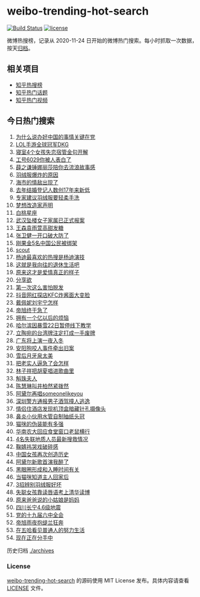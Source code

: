 # weibo-trending-hot-search

[![Build Status](https://github.com/justjavac/weibo-trending-hot-search/workflows/ci/badge.svg?branch=master)](https://github.com/justjavac/weibo-trending-hot-search/actions)
[![license](https://img.shields.io/github/license/justjavac/weibo-trending-hot-search)](https://github.com/justjavac/weibo-trending-hot-search/blob/master/LICENSE)

微博热搜榜，记录从 2020-11-24 日开始的微博热门搜索。每小时抓取一次数据，按天[归档](./archives)。

## 相关项目

- [知乎热搜榜](https://github.com/justjavac/zhihu-trending-top-search)
- [知乎热门话题](https://github.com/justjavac/zhihu-trending-hot-questions)
- [知乎热门视频](https://github.com/justjavac/zhihu-trending-hot-video)

## 今日热门搜索

<!-- BEGIN -->
<!-- 最后更新时间 Mon Nov 22 2021 01:19:20 GMT+0800 (China Standard Time) -->

1. [为什么说办好中国的事情关键在党](https://s.weibo.com//weibo?q=%23%E4%B8%BA%E4%BB%80%E4%B9%88%E8%AF%B4%E5%8A%9E%E5%A5%BD%E4%B8%AD%E5%9B%BD%E7%9A%84%E4%BA%8B%E6%83%85%E5%85%B3%E9%94%AE%E5%9C%A8%E5%85%9A%23&Refer=new_time)
1. [LOL手游全球冠军DKG](https://s.weibo.com//weibo?q=%23LOL%E6%89%8B%E6%B8%B8%E5%85%A8%E7%90%83%E5%86%A0%E5%86%9BDKG%23&Refer=top)
1. [寝室4个女孩失恋宿管金句开解](https://s.weibo.com//weibo?q=%23%E5%AF%9D%E5%AE%A44%E4%B8%AA%E5%A5%B3%E5%AD%A9%E5%A4%B1%E6%81%8B%E5%AE%BF%E7%AE%A1%E9%87%91%E5%8F%A5%E5%BC%80%E8%A7%A3%23&Refer=top)
1. [工号6029你被人表白了](https://s.weibo.com//weibo?q=%23%E5%B7%A5%E5%8F%B76029%E4%BD%A0%E8%A2%AB%E4%BA%BA%E8%A1%A8%E7%99%BD%E4%BA%86%23&Refer=top)
1. [薛之谦锤娜丽莎陪你去流浪故事感](https://s.weibo.com//weibo?q=%23%E8%96%9B%E4%B9%8B%E8%B0%A6%E9%94%A4%E5%A8%9C%E4%B8%BD%E8%8E%8E%E9%99%AA%E4%BD%A0%E5%8E%BB%E6%B5%81%E6%B5%AA%E6%95%85%E4%BA%8B%E6%84%9F%23&Refer=top)
1. [羽绒服爆炸的原因](https://s.weibo.com//weibo?q=%23%E7%BE%BD%E7%BB%92%E6%9C%8D%E7%88%86%E7%82%B8%E7%9A%84%E5%8E%9F%E5%9B%A0%23&Refer=top)
1. [海市的情敌出现了](https://s.weibo.com//weibo?q=%23%E6%B5%B7%E5%B8%82%E7%9A%84%E6%83%85%E6%95%8C%E5%87%BA%E7%8E%B0%E4%BA%86%23&Refer=top)
1. [去年结婚登记人数创17年来新低](https://s.weibo.com//weibo?q=%23%E5%8E%BB%E5%B9%B4%E7%BB%93%E5%A9%9A%E7%99%BB%E8%AE%B0%E4%BA%BA%E6%95%B0%E5%88%9B17%E5%B9%B4%E6%9D%A5%E6%96%B0%E4%BD%8E%23&Refer=top)
1. [专家建议羽绒服要轻柔手洗](https://s.weibo.com//weibo?q=%23%E4%B8%93%E5%AE%B6%E5%BB%BA%E8%AE%AE%E7%BE%BD%E7%BB%92%E6%9C%8D%E8%A6%81%E8%BD%BB%E6%9F%94%E6%89%8B%E6%B4%97%23&Refer=top)
1. [梦想改造家声明](https://s.weibo.com//weibo?q=%23%E6%A2%A6%E6%83%B3%E6%94%B9%E9%80%A0%E5%AE%B6%E5%A3%B0%E6%98%8E%23&Refer=top)
1. [白桃星座](https://s.weibo.com//weibo?q=%23%E7%99%BD%E6%A1%83%E6%98%9F%E5%BA%A7%23&Refer=top)
1. [武汉坠楼女子家属已正式报案](https://s.weibo.com//weibo?q=%23%E6%AD%A6%E6%B1%89%E5%9D%A0%E6%A5%BC%E5%A5%B3%E5%AD%90%E5%AE%B6%E5%B1%9E%E5%B7%B2%E6%AD%A3%E5%BC%8F%E6%8A%A5%E6%A1%88%23&Refer=top)
1. [王森袁雨萱高甜发糖](https://s.weibo.com//weibo?q=%23%E7%8E%8B%E6%A3%AE%E8%A2%81%E9%9B%A8%E8%90%B1%E9%AB%98%E7%94%9C%E5%8F%91%E7%B3%96%23&Refer=top)
1. [张卫健一开口破大防了](https://s.weibo.com//weibo?q=%23%E5%BC%A0%E5%8D%AB%E5%81%A5%E4%B8%80%E5%BC%80%E5%8F%A3%E7%A0%B4%E5%A4%A7%E9%98%B2%E4%BA%86%23&Refer=top)
1. [刚果金5名中国公民被绑架](https://s.weibo.com//weibo?q=%23%E5%88%9A%E6%9E%9C%E9%87%915%E5%90%8D%E4%B8%AD%E5%9B%BD%E5%85%AC%E6%B0%91%E8%A2%AB%E7%BB%91%E6%9E%B6%23&Refer=top)
1. [scout](https://s.weibo.com//weibo?q=scout&Refer=top)
1. [杨迪最喜欢的热搜是杨迪演技](https://s.weibo.com//weibo?q=%23%E6%9D%A8%E8%BF%AA%E6%9C%80%E5%96%9C%E6%AC%A2%E7%9A%84%E7%83%AD%E6%90%9C%E6%98%AF%E6%9D%A8%E8%BF%AA%E6%BC%94%E6%8A%80%23&Refer=top)
1. [这就是我向往的退休生活吧](https://s.weibo.com//weibo?q=%23%E8%BF%99%E5%B0%B1%E6%98%AF%E6%88%91%E5%90%91%E5%BE%80%E7%9A%84%E9%80%80%E4%BC%91%E7%94%9F%E6%B4%BB%E5%90%A7%23&Refer=top)
1. [原来这才是爱情真正的样子](https://s.weibo.com//weibo?q=%23%E5%8E%9F%E6%9D%A5%E8%BF%99%E6%89%8D%E6%98%AF%E7%88%B1%E6%83%85%E7%9C%9F%E6%AD%A3%E7%9A%84%E6%A0%B7%E5%AD%90%23&Refer=top)
1. [分享欲](https://s.weibo.com//weibo?q=%23%E5%88%86%E4%BA%AB%E6%AC%B2%23&Refer=top)
1. [第一次这么害怕脱发](https://s.weibo.com//weibo?q=%23%E7%AC%AC%E4%B8%80%E6%AC%A1%E8%BF%99%E4%B9%88%E5%AE%B3%E6%80%95%E8%84%B1%E5%8F%91%23&Refer=top)
1. [抖音网红探店KFC炸酱面大变脸](https://s.weibo.com//weibo?q=%23%E6%8A%96%E9%9F%B3%E7%BD%91%E7%BA%A2%E6%8E%A2%E5%BA%97KFC%E7%82%B8%E9%85%B1%E9%9D%A2%E5%A4%A7%E5%8F%98%E8%84%B8%23&Refer=top)
1. [戴佩妮刘宇宁怎样](https://s.weibo.com//weibo?q=%23%E6%88%B4%E4%BD%A9%E5%A6%AE%E5%88%98%E5%AE%87%E5%AE%81%E6%80%8E%E6%A0%B7%23&Refer=top)
1. [帝旭终于急了](https://s.weibo.com//weibo?q=%23%E5%B8%9D%E6%97%AD%E7%BB%88%E4%BA%8E%E6%80%A5%E4%BA%86%23&Refer=top)
1. [拥有一个亿以后的烦恼](https://s.weibo.com//weibo?q=%23%E6%8B%A5%E6%9C%89%E4%B8%80%E4%B8%AA%E4%BA%BF%E4%BB%A5%E5%90%8E%E7%9A%84%E7%83%A6%E6%81%BC%23&Refer=top)
1. [哈尔滨因暴雪22日暂停线下教学](https://s.weibo.com//weibo?q=%23%E5%93%88%E5%B0%94%E6%BB%A8%E5%9B%A0%E6%9A%B4%E9%9B%AA22%E6%97%A5%E6%9A%82%E5%81%9C%E7%BA%BF%E4%B8%8B%E6%95%99%E5%AD%A6%23&Refer=top)
1. [立陶宛的台湾牌注定打成一手废牌](https://s.weibo.com//weibo?q=%23%E7%AB%8B%E9%99%B6%E5%AE%9B%E7%9A%84%E5%8F%B0%E6%B9%BE%E7%89%8C%E6%B3%A8%E5%AE%9A%E6%89%93%E6%88%90%E4%B8%80%E6%89%8B%E5%BA%9F%E7%89%8C%23&Refer=top)
1. [广东将上演一夜入冬](https://s.weibo.com//weibo?q=%23%E5%B9%BF%E4%B8%9C%E5%B0%86%E4%B8%8A%E6%BC%94%E4%B8%80%E5%A4%9C%E5%85%A5%E5%86%AC%23&Refer=top)
1. [安阳狗咬人事件牵出旧案](https://s.weibo.com//weibo?q=%23%E5%AE%89%E9%98%B3%E7%8B%97%E5%92%AC%E4%BA%BA%E4%BA%8B%E4%BB%B6%E7%89%B5%E5%87%BA%E6%97%A7%E6%A1%88%23&Refer=top)
1. [雪后月牙泉太美](https://s.weibo.com//weibo?q=%23%E9%9B%AA%E5%90%8E%E6%9C%88%E7%89%99%E6%B3%89%E5%A4%AA%E7%BE%8E%23&Refer=top)
1. [把老实人逼急了会怎样](https://s.weibo.com//weibo?q=%E6%8A%8A%E8%80%81%E5%AE%9E%E4%BA%BA%E9%80%BC%E6%80%A5%E4%BA%86%E4%BC%9A%E6%80%8E%E6%A0%B7&Refer=top)
1. [林子祥把胡夏唱进歌曲里](https://s.weibo.com//weibo?q=%23%E6%9E%97%E5%AD%90%E7%A5%A5%E6%8A%8A%E8%83%A1%E5%A4%8F%E5%94%B1%E8%BF%9B%E6%AD%8C%E6%9B%B2%E9%87%8C%23&Refer=top)
1. [斛珠夫人](https://s.weibo.com//weibo?q=%E6%96%9B%E7%8F%A0%E5%A4%AB%E4%BA%BA&Refer=top)
1. [陈慧琳叫井柏然紧拨然](https://s.weibo.com//weibo?q=%23%E9%99%88%E6%85%A7%E7%90%B3%E5%8F%AB%E4%BA%95%E6%9F%8F%E7%84%B6%E7%B4%A7%E6%8B%A8%E7%84%B6%23&Refer=top)
1. [阿黛尔再唱someonelikeyou](https://s.weibo.com//weibo?q=%23%E9%98%BF%E9%BB%9B%E5%B0%94%E5%86%8D%E5%94%B1someonelikeyou%23&Refer=top)
1. [深圳警方通报男子酒驾撞人逃逸](https://s.weibo.com//weibo?q=%23%E6%B7%B1%E5%9C%B3%E8%AD%A6%E6%96%B9%E9%80%9A%E6%8A%A5%E7%94%B7%E5%AD%90%E9%85%92%E9%A9%BE%E6%92%9E%E4%BA%BA%E9%80%83%E9%80%B8%23&Refer=top)
1. [情侣住酒店发现机顶盒暗藏针孔摄像头](https://s.weibo.com//weibo?q=%23%E6%83%85%E4%BE%A3%E4%BD%8F%E9%85%92%E5%BA%97%E5%8F%91%E7%8E%B0%E6%9C%BA%E9%A1%B6%E7%9B%92%E6%9A%97%E8%97%8F%E9%92%88%E5%AD%94%E6%91%84%E5%83%8F%E5%A4%B4%23&Refer=top)
1. [鼻炎小伙用水管自制抽纸头冠](https://s.weibo.com//weibo?q=%23%E9%BC%BB%E7%82%8E%E5%B0%8F%E4%BC%99%E7%94%A8%E6%B0%B4%E7%AE%A1%E8%87%AA%E5%88%B6%E6%8A%BD%E7%BA%B8%E5%A4%B4%E5%86%A0%23&Refer=top)
1. [猫咪的伪装能有多强](https://s.weibo.com//weibo?q=%23%E7%8C%AB%E5%92%AA%E7%9A%84%E4%BC%AA%E8%A3%85%E8%83%BD%E6%9C%89%E5%A4%9A%E5%BC%BA%23&Refer=top)
1. [华南农大回应食堂窗口老鼠横行](https://s.weibo.com//weibo?q=%23%E5%8D%8E%E5%8D%97%E5%86%9C%E5%A4%A7%E5%9B%9E%E5%BA%94%E9%A3%9F%E5%A0%82%E7%AA%97%E5%8F%A3%E8%80%81%E9%BC%A0%E6%A8%AA%E8%A1%8C%23&Refer=top)
1. [4名失联地质人员最新搜救情况](https://s.weibo.com//weibo?q=%234%E5%90%8D%E5%A4%B1%E8%81%94%E5%9C%B0%E8%B4%A8%E4%BA%BA%E5%91%98%E6%9C%80%E6%96%B0%E6%90%9C%E6%95%91%E6%83%85%E5%86%B5%23&Refer=top)
1. [鞠婧祎哭戏破碎感](https://s.weibo.com//weibo?q=%23%E9%9E%A0%E5%A9%A7%E7%A5%8E%E5%93%AD%E6%88%8F%E7%A0%B4%E7%A2%8E%E6%84%9F%23&Refer=top)
1. [中国女孩再次创造历史](https://s.weibo.com//weibo?q=%23%E4%B8%AD%E5%9B%BD%E5%A5%B3%E5%AD%A9%E5%86%8D%E6%AC%A1%E5%88%9B%E9%80%A0%E5%8E%86%E5%8F%B2%23&Refer=top)
1. [阿黛尔新歌首演我醉了](https://s.weibo.com//weibo?q=%23%E9%98%BF%E9%BB%9B%E5%B0%94%E6%96%B0%E6%AD%8C%E9%A6%96%E6%BC%94%E6%88%91%E9%86%89%E4%BA%86%23&Refer=top)
1. [黑眼圈形成和入睡时间有关](https://s.weibo.com//weibo?q=%23%E9%BB%91%E7%9C%BC%E5%9C%88%E5%BD%A2%E6%88%90%E5%92%8C%E5%85%A5%E7%9D%A1%E6%97%B6%E9%97%B4%E6%9C%89%E5%85%B3%23&Refer=top)
1. [当猫咪知道主人回家后](https://s.weibo.com//weibo?q=%23%E5%BD%93%E7%8C%AB%E5%92%AA%E7%9F%A5%E9%81%93%E4%B8%BB%E4%BA%BA%E5%9B%9E%E5%AE%B6%E5%90%8E%23&Refer=top)
1. [3招辨别羽绒服好坏](https://s.weibo.com//weibo?q=%233%E6%8B%9B%E8%BE%A8%E5%88%AB%E7%BE%BD%E7%BB%92%E6%9C%8D%E5%A5%BD%E5%9D%8F%23&Refer=top)
1. [失聪女孩靠读唇语考上清华读博](https://s.weibo.com//weibo?q=%23%E5%A4%B1%E8%81%AA%E5%A5%B3%E5%AD%A9%E9%9D%A0%E8%AF%BB%E5%94%87%E8%AF%AD%E8%80%83%E4%B8%8A%E6%B8%85%E5%8D%8E%E8%AF%BB%E5%8D%9A%23&Refer=top)
1. [原来爸爸说的小姑娘是妈妈](https://s.weibo.com//weibo?q=%23%E5%8E%9F%E6%9D%A5%E7%88%B8%E7%88%B8%E8%AF%B4%E7%9A%84%E5%B0%8F%E5%A7%91%E5%A8%98%E6%98%AF%E5%A6%88%E5%A6%88%23&Refer=top)
1. [四川长宁4.6级地震](https://s.weibo.com//weibo?q=%23%E5%9B%9B%E5%B7%9D%E9%95%BF%E5%AE%814.6%E7%BA%A7%E5%9C%B0%E9%9C%87%23&Refer=top)
1. [党的十九届六中全会](https://s.weibo.com//weibo?q=%23%E5%85%9A%E7%9A%84%E5%8D%81%E4%B9%9D%E5%B1%8A%E5%85%AD%E4%B8%AD%E5%85%A8%E4%BC%9A%23&Refer=top)
1. [帝旭雨夜抱缇兰狂奔](https://s.weibo.com//weibo?q=%23%E5%B8%9D%E6%97%AD%E9%9B%A8%E5%A4%9C%E6%8A%B1%E7%BC%87%E5%85%B0%E7%8B%82%E5%A5%94%23&Refer=top)
1. [在五哈看见普通人的努力生活](https://s.weibo.com//weibo?q=%23%E5%9C%A8%E4%BA%94%E5%93%88%E7%9C%8B%E8%A7%81%E6%99%AE%E9%80%9A%E4%BA%BA%E7%9A%84%E5%8A%AA%E5%8A%9B%E7%94%9F%E6%B4%BB%23&Refer=top)
1. [现在正在分手中](https://s.weibo.com//weibo?q=%E7%8E%B0%E5%9C%A8%E6%AD%A3%E5%9C%A8%E5%88%86%E6%89%8B%E4%B8%AD&Refer=top)

<!-- END -->

历史归档 [./archives](./archives)

### License

[weibo-trending-hot-search](https://github.com/justjavac/weibo-trending-hot-search)
的源码使用 MIT License 发布。具体内容请查看 [LICENSE](./LICENSE) 文件。
